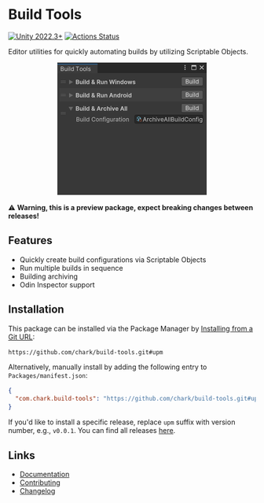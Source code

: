 # Build Tools

[![Unity 2022.3+](https://img.shields.io/badge/unity-2022.3%2B-blue.svg)](https://unity3d.com/get-unity/download)
[![Actions Status](https://github.com/chark/build-tools/workflows/CI/badge.svg)](https://github.com/chark/build-tools/actions)

Editor utilities for quickly automating builds by utilizing Scriptable Objects.

<p align="center">
  <img src="screenshot.png"/>
</p>

:warning: **Warning, this is a preview package, expect breaking changes between releases!**

## Features

- Quickly create build configurations via Scriptable Objects
- Run multiple builds in sequence
- Building archiving
- Odin Inspector support

## Installation

This package can be installed via the Package Manager by [Installing from a Git URL](https://docs.unity3d.com/Manual/upm-ui-giturl.html):

```text
https://github.com/chark/build-tools.git#upm
```

Alternatively, manually install by adding the following entry to `Packages/manifest.json`:
```json
{
  "com.chark.build-tools": "https://github.com/chark/build-tools.git#upm"
}
```

If you'd like to install a specific release, replace `upm` suffix with version number, e.g., `v0.0.1`. You can find all releases [here](https://github.com/chark/build-tools/releases).

## Links

- [Documentation](../Packages/com.chark.build-tools/Documentation~/README.md)
- [Contributing](CONTRIBUTING.md)
- [Changelog](../Packages/com.chark.build-tools/CHANGELOG.md)
